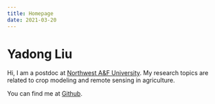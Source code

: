 ```yaml
---
title: Homepage
date: 2021-03-20
---
```


# Yadong Liu

Hi, I am a postdoc at [Northwest A&F University](https://www.nwsuaf.edu.cn/). My research topics are related to crop modeling and remote sensing in agriculture.

You can find me at [Github](https://github.com/liuyadong/).

